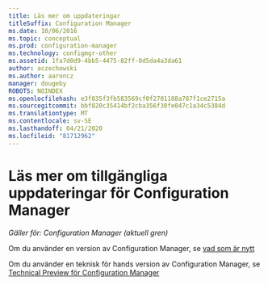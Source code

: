 ```yaml
---
title: Läs mer om uppdateringar
titleSuffix: Configuration Manager
ms.date: 10/06/2016
ms.topic: conceptual
ms.prod: configuration-manager
ms.technology: configmgr-other
ms.assetid: 1fa7d0d9-4bb5-4475-82ff-0d5da4a3da61
author: aczechowski
ms.author: aaroncz
manager: dougeby
ROBOTS: NOINDEX
ms.openlocfilehash: e3f835f3fb583569cf0f2701188a787f1ce2715a
ms.sourcegitcommit: bbf820c35414bf2cba356f30fe047c1a34c5384d
ms.translationtype: MT
ms.contentlocale: sv-SE
ms.lasthandoff: 04/21/2020
ms.locfileid: "81712962"
---
```

# <a name="learn-more-about-available-updates-for-configuration-manager"></a>Läs mer om tillgängliga uppdateringar för Configuration Manager

*Gäller för: Configuration Manager (aktuell gren)*

Om du använder en version av Configuration Manager, se [vad som är nytt](https://technet.microsoft.com/library/mt622084.aspx)  

 Om du använder en teknisk för hands version av Configuration Manager, se [Technical Preview för Configuration Manager](https://technet.microsoft.com/library/mt595861.aspx)
